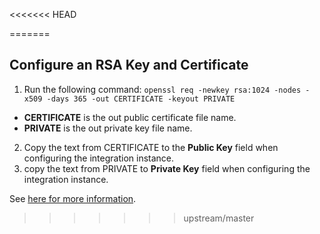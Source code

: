 <<<<<<< HEAD
 
=======

##  Configure an RSA Key and Certificate
1. Run the following command: `openssl req -newkey rsa:1024 -nodes -x509 -days 365 -out CERTIFICATE -keyout PRIVATE`
  - **CERTIFICATE** is the out public certificate file name. 
  - **PRIVATE** is the out private key file name.
2. Copy the text from CERTIFICATE to the **Public Key** field when configuring the integration instance.
3. copy the text from PRIVATE to **Private Key** field when configuring the integration instance.

See [here for more information](https://m2crypto.readthedocs.io/en/latest/howto.smime.html#howto-smime).
>>>>>>> upstream/master
